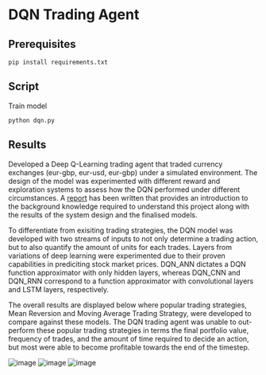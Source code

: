 # DQN Trading Agent

## Prerequisites

```
pip install requirements.txt
```

## Script
Train model
```
python dqn.py
```
## Results
Developed a Deep Q-Learning trading agent that traded currency exchanges (eur-gbp, eur-usd, eur-gbp) under a simulated environment. The design of the model was experimented with different reward and exploration systems to assess how the DQN performed under different circumstances. A [report] has been written that provides an introduction to the background knowledge required to understand this project along with the results of the system design and the finalised models. 

[report]: https://github.com/j-truong/disso/blob/master/report/Dissertation.pdf

To differentiate from exisiting trading strategies, the DQN model was developed with two streams of inputs to not only determine a trading action, but to also quantify the amount of units for each trades. Layers from variations of deep learning were experimented due to their proven capabilities in prediciting stock market prices. DQN_ANN dictates a DQN function approximator with only hidden layers, whereas DQN_CNN and DQN_RNN correspond to a function approximator with convolutional layers and LSTM layers, respectively. 

The overall results are displayed below where popular trading strategies, Mean Reversion and Moving Average Trading Strategy, were developed to compare against these models. The DQN trading agent was unable to out-perform these popular trading strategies in terms the final portfolio value, frequency of trades, and the amount of time required to decide an action, but most were able to become profitable towards the end of the timestep. 

![image](https://github.com/j-truong/disso/blob/master/images/5_eurgbp.png)
![image](https://github.com/j-truong/disso/blob/master/images/5_eurusd.png)
![image](https://github.com/j-truong/disso/blob/master/images/5_eurchf.png)





